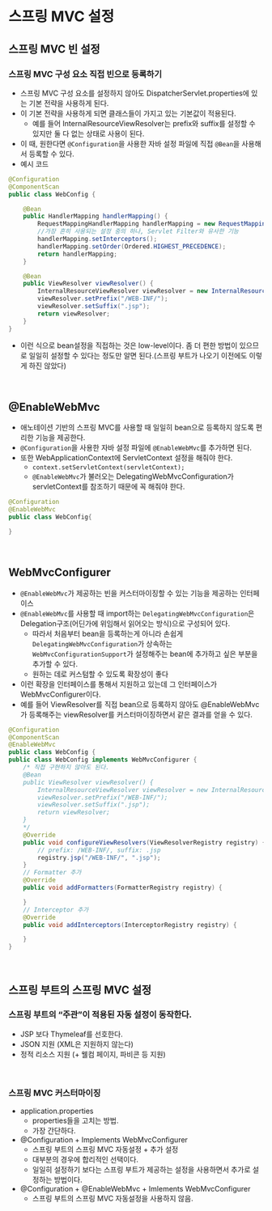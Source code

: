 # 스프링 MVC 설정

## 스프링 MVC 빈 설정

### 스프링 MVC 구성 요소 직접 빈으로 등록하기
- 스프링 MVC 구성 요소를 설정하지 않아도 DispatcherServlet.properties에 있는 기본 전략을 사용하게 된다. 
- 이 기본 전략을 사용하게 되면 클래스들이 가지고 있는 기본값이 적용된다.
    * 예를 들어 InternalResourceViewResolver는 prefix와 suffix를 설정할 수 있지만 둘 다 없는 상태로 사용이 된다.
- 이 때, 원한다면 `@Configuration`을 사용한 자바 설정 파일에 직접 `@Bean`을 사용해서 등록할 수 있다. 
- 예시 코드
```java
@Configuration
@ComponentScan
public class WebConfig {

    @Bean
    public HandlerMapping handlerMapping() {
        RequestMappingHandlerMapping handlerMapping = new RequestMappingHandlerMapping();
        //가장 흔히 사용되는 설정 중의 하나, Servlet Filter와 유사한 기능
        handlerMapping.setInterceptors();
        handlerMapping.setOrder(Ordered.HIGHEST_PRECEDENCE);
        return handlerMapping;
    }

    @Bean
    public ViewResolver viewResolver() {
        InternalResourceViewResolver viewResolver = new InternalResourceViewResolver();
        viewResolver.setPrefix("/WEB-INF/");
        viewResolver.setSuffix(".jsp");
        return viewResolver;
    }
}
```
- 이런 식으로 bean설정을 직접하는 것은 low-level이다. 좀 더 편한 방법이 있으므로 일일히 설정할 수 있다는 정도만 알면 된다.(스프링 부트가 나오기 이전에도 이렇게 하진 않았다)
<br>

## @EnableWebMvc
- 애노테이션 기반의 스프링 MVC를 사용할 때 일일히 bean으로 등록하지 않도록 편리한 기능을 제공한다.
- `@Configuration`을 사용한 자바 설정 파일에 `@EnableWebMvc`를 추가하면 된다.
- 또한 WebApplicationContext에 ServletContext 설정을 해줘야 한다. 
    * `context.setServletContext(servletContext);`
    * `@EnableWebMvc`가 불러오는 DelegatingWebMvcConfiguration가 servletContext를 참조하기 때문에 꼭 해줘야 한다.
```java
@Configuration
@EnableWebMvc
public class WebConfig{

}
```
<br>

## WebMvcConfigurer
- `@EnableWebMvc`가 제공하는 빈을 커스터마이징할 수 있는 기능을 제공하는 인터페이스
- `@EnableWebMvc`를 사용할 때 import하는 `DelegatingWebMvcConfiguration`은 Delegation구조(어딘가에 위임해서 읽어오는 방식)으로 구성되어 있다.
    * 따라서 처음부터 bean을 등록하는게 아니라 손쉽게 `DelegatingWebMvcConfiguration`가 상속하는 `WebMvcConfigurationSupport`가 설정해주는 bean에 추가하고 싶은 부분을 추가할 수 있다.
    * 원하는 데로 커스텀할 수 있도록 확장성이 좋다  
- 이런 확장을 인터페이스를 통해서 지원하고 있는데 그 인터페이스가 WebMvcConfigurer이다. 
- 예를 들어 ViewResolver를 직접 bean으로 등록하지 않아도 @EnableWebMvc가 등록해주는 viewResolver를 커스터마이징하면서 같은 결과를 얻을 수 있다.
```java
@Configuration
@ComponentScan
@EnableWebMvc
public class WebConfig {
public class WebConfig implements WebMvcConfigurer {
    /* 직접 구현하지 않아도 된다.
    @Bean
    public ViewResolver viewResolver() {
        InternalResourceViewResolver viewResolver = new InternalResourceViewResolver();
        viewResolver.setPrefix("/WEB-INF/");
        viewResolver.setSuffix(".jsp");
        return viewResolver;
    }
    */
    @Override
    public void configureViewResolvers(ViewResolverRegistry registry) {
        // prefix: /WEB-INF/, suffix: .jsp
        registry.jsp("/WEB-INF/", ".jsp");
    }
    // Formatter 추가
    @Override
    public void addFormatters(FormatterRegistry registry) {

    }
    // Interceptor 추가
    @Override
    public void addInterceptors(InterceptorRegistry registry) {

    }
}
```
<br>

## 스프링 부트의 스프링 MVC 설정

### 스프링 부트의 “주관”이 적용된 자동 설정이 동작한다.
- JSP 보다 Thymeleaf를 선호한다.
- JSON 지원 (XML은 지원하지 않는다)
- 정적 리소스 지원 (+ 웰컴 페이지, 파비콘 등 지원)
<br>

### 스프링 MVC 커스터마이징
- application.properties
    * properties들을 고치는 방법. 
    * 가장 간단하다.
- @Configuration + Implements WebMvcConfigurer
    * 스프링 부트의 스프링 MVC 자동설정 + 추가 설정
    * 대부분의 경우에 합리적인 선택이다.
    * 일일히 설정하기 보다는 스프링 부트가 제공하는 설정을 사용하면서 추가로 설정하는 방법이다.
- @Configuration + @EnableWebMvc + Imlements WebMvcConfigurer
    * 스프링 부트의 스프링 MVC 자동설정을 사용하지 않음.
<br>